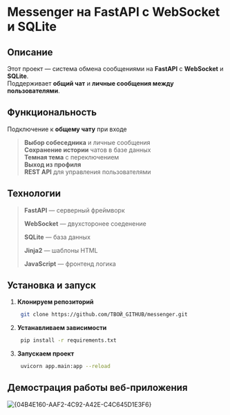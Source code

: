 # Messenger на FastAPI с WebSocket и SQLite

##  Описание
Этот проект — система обмена сообщениями на **FastAPI** с **WebSocket** и **SQLite**.  
Поддерживает **общий чат** и **личные сообщения между пользователями**.

##  Функциональность
Подключение к **общему чату** при входе  
> **Выбор собеседника** и личные сообщения  
> **Сохранение истории** чатов в базе данных  
> **Темная тема** с переключением  
> **Выход из профиля**  
> **REST API** для управления пользователями  

## Технологии
> **FastAPI** — серверный фреймворк
> 
> **WebSocket** — двухсторонее соеденение
> 
> **SQLite** — база данных
> 
> **Jinja2** — шаблоны HTML
> 
> **JavaScript** — фронтенд логика
> 


## Установка и запуск
1. **Клонируем репозиторий**
   ```bash
    git clone https://github.com/ТВОЙ_GITHUB/messenger.git
   ```
2. **Устанавливаем зависимости**
   ```bash
    pip install -r requirements.txt
   ```
3. **Запускаем проект**
   ```bash
    uvicorn app.main:app --reload
   ```
## Демострация работы веб-приложения
![{04B4E160-AAF2-4C92-A42E-C4C645D1E3F6}](https://github.com/user-attachments/assets/501ea2bc-7c9f-4c5f-aa11-784ccff0a54b)
